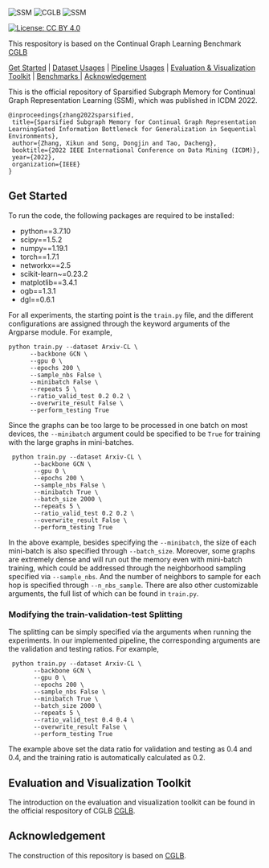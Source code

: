 ![SSM](https://github.com/QueuQ/SSM/tree/master/figures/pipeline_short_version.png)
![CGLB](https://github.com/QueuQ/SSM/tree/master/figures/pipeline_short_version.png)
![SSM](https://github.com/QueuQ/CGLB/blob/master/figures/logo2.png)

[![License: CC BY 4.0](https://img.shields.io/badge/License-CC_BY_4.0-lightgrey.svg)](https://creativecommons.org/licenses/by-nc/4.0/)

This respository is based on the Continual Graph Learning Benchmark [CGLB](https://github.com/QueuQ/CGLB)

 <tr><td colspan="4"> <a href="#Get-Started">Get Started</a></td></tr> | <tr><td colspan="4"> <a href="#Dataset-Usages">Dataset Usages</a></td></tr> | <tr><td colspan="4"> <a href="#Pipeline-Usages">Pipeline Usages</a></td></tr> | <tr><td colspan="4"> <a href="#Evaluation-and-Visualization-Toolkit">Evaluation & Visualization Toolkit</a></td></tr> | <tr><td colspan="4"> <a href="#Benchmarks"> Benchmarks </a></td></tr> | <tr><td colspan="4"> <a href="#Acknowledgement"> Acknowledgement </a></td></tr>

 This is the official repository of Sparsified Subgraph Memory for Continual Graph Representation Learning (SSM), which was published in ICDM 2022.
 ```
 @inproceedings{zhang2022sparsified,
  title={Sparsified Subgraph Memory for Continual Graph Representation LearningGated Information Bottleneck for Generalization in Sequential Environments},
  author={Zhang, Xikun and Song, Dongjin and Tao, Dacheng},
  booktitle={2022 IEEE International Conference on Data Mining (ICDM)},
  year={2022},
  organization={IEEE}
}
 ```

 ## Get Started
 
To run the code, the following packages are required to be installed:
 
* python==3.7.10
* scipy==1.5.2
* numpy==1.19.1
* torch==1.7.1
* networkx==2.5
* scikit-learn~=0.23.2
* matplotlib==3.4.1
* ogb==1.3.1
* dgl==0.6.1

 For all experiments, the starting point is the ```train.py``` file, and the different configurations are assigned through the keyword arguments of the Argparse module. For example,
 
 ```
 python train.py --dataset Arxiv-CL \
       --backbone GCN \
       --gpu 0 \
       --epochs 200 \
       --sample_nbs False \
       --minibatch False \
       --repeats 5 \
       --ratio_valid_test 0.2 0.2 \
       --overwrite_result False \
       --perform_testing True
 ```

Since the graphs can be too large to be processed in one batch on most devices, the ```--minibatch``` argument could be specified to be ```True``` for training with the large graphs in mini-batches.
```
 python train.py --dataset Arxiv-CL \
       --backbone GCN \
       --gpu 0 \
       --epochs 200 \
       --sample_nbs False \
       --minibatch True \
       --batch_size 2000 \
       --repeats 5 \
       --ratio_valid_test 0.2 0.2 \
       --overwrite_result False \
       --perform_testing True
 ```
In the above example, besides specifying the ```--minibatch```, the size of each mini-batch is also specified through ```--batch_size```. Moreover, some graphs are extremely dense and will run out the memory even with mini-batch training, which could be addressed through the neighborhood sampling specified via ```--sample_nbs```. And the number of neighbors to sample for each hop is specified through ```--n_nbs_sample```.
There are also other customizable arguments, the full list of which can be found in ```train.py```.


### Modifying the train-validation-test Splitting

The splitting can be simply specified via the arguments when running the experiments. In our implemented pipeline, the corresponding arguments are the validation and testing ratios. For example,

```
 python train.py --dataset Arxiv-CL \
       --backbone GCN \
       --gpu 0 \
       --epochs 200 \
       --sample_nbs False \
       --minibatch True \
       --batch_size 2000 \
       --repeats 5 \
       --ratio_valid_test 0.4 0.4 \
       --overwrite_result False \
       --perform_testing True
 ```

The example above set the data ratio for validation and testing as 0.4 and 0.4, and the training ratio is automatically calculated as 0.2.
 
 ## Evaluation and Visualization Toolkit
 The introduction on the evaluation and visualization toolkit can be found in the official respository of CGLB [CGLB](https://github.com/QueuQ/CGLB).
 
 ## Acknowledgement
 The construction of this repository is based on [CGLB](https://github.com/QueuQ/CGLB).
 

